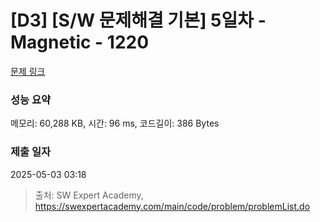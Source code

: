 # [D3] [S/W 문제해결 기본] 5일차 - Magnetic - 1220 

[문제 링크](https://swexpertacademy.com/main/code/problem/problemDetail.do?contestProbId=AV14hwZqABsCFAYD) 

### 성능 요약

메모리: 60,288 KB, 시간: 96 ms, 코드길이: 386 Bytes

### 제출 일자

2025-05-03 03:18



> 출처: SW Expert Academy, https://swexpertacademy.com/main/code/problem/problemList.do